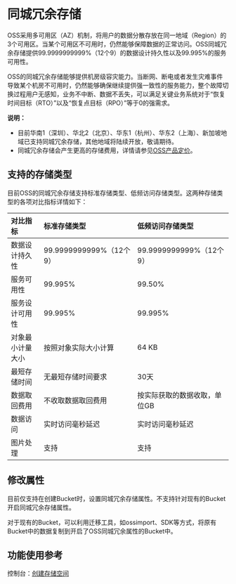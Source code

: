 # 同城冗余存储

OSS采用多可用区（AZ）机制，将用户的数据分散存放在同一地域（Region）的3个可用区。当某个可用区不可用时，仍然能够保障数据的正常访问。OSS同城冗余存储提供99.9999999999%（12个9）的数据设计持久性以及99.995%的服务可用性。

OSS的同城冗余存储能够提供机房级容灾能力。当断网、断电或者发生灾难事件导致某个机房不可用时，仍然能够确保继续提供强一致性的服务能力，整个故障切换过程用户无感知，业务不中断、数据不丢失，可以满足关键业务系统对于“恢复时间目标（RTO）”以及“恢复点目标（RPO）”等于0的强需求。

**说明：**

-   目前华南1（深圳）、华北2（北京）、华东1（杭州）、华东2（上海）、新加坡地域已支持同城冗余存储，其他地域将陆续开放，敬请期待。
-   同城冗余存储会产生更高的存储费用，详情请参见[OSS产品定价](https://www.aliyun.com/price/product#/oss/detail)。

## 支持的存储类型

目前OSS的同城冗余存储支持标准存储类型、低频访问存储类型。这两种存储类型的各项对比指标详情如下：

|对比指标|标准存储类型|低频访问存储类型|
|:---|:-----|:-------|
|数据设计持久性|99.9999999999%（12个9）|99.9999999999%（12个9）|
|服务可用性|99.995%|99.50%|
|服务设计可用性|99.995%|99.995%|
|对象最小计量大小|按照对象实际大小计算|64 KB|
|最短存储时间|无最短存储时间要求|30天|
|数据取回费用|不收取数据取回费用|按实际获取的数据收取，单位GB|
|数据访问|实时访问毫秒延迟|实时访问毫秒延迟|
|图片处理|支持|支持|

## 修改属性

目前仅支持在创建Bucket时，设置同城冗余存储属性。不支持针对现有的Bucket开启同城冗余存储属性。

对于现有的Bucket，可以利用迁移工具，如ossimport、SDK等方式，将原有Bucket中的数据复制到开启了OSS同城冗余属性的Bucket中。

## 功能使用参考

控制台：[创建存储空间](/cn.zh-CN/控制台用户指南/存储空间管理/创建存储空间.md)

